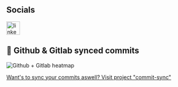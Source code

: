 <h2>Socials</h2>

<a href="https://www.linkedin.com/in/adam-stádník-271280218/" target="_blank">
  <img src="https://img.shields.io/static/v1?message=LinkedIn&logo=linkedin&label=&color=0077B5&logoColor=white&labelColor=&style=for-the-badge" height="35" alt="linkedin logo"  />
</a>

[yeah]: # 

<h2>🔗 Github & Gitlab synced commits</h2>

![Github + Gitlab heatmap](https://commit-sync.vercel.app/api/heatmap?github=Adam014&gitlab=adam.stadnik&mode=dark&bg=%0d1117)

<a href="https://github.com/Adam014/commit-sync">Want's to sync your commits aswell? Visit project "commit-sync"</a>
